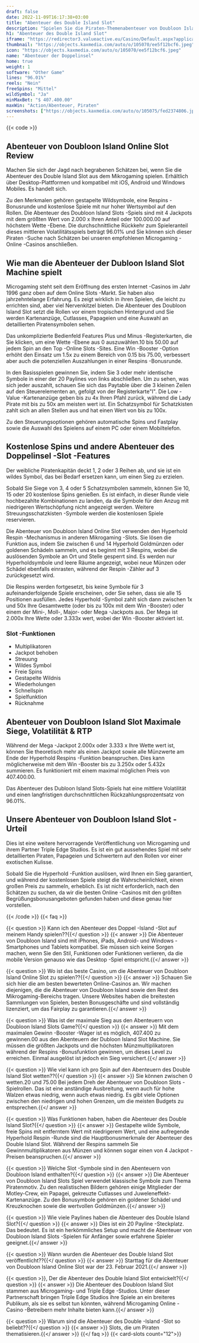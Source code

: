 ```yaml
---
draft: false
date: 2022-11-09T16:17:38+03:00
title: "Abenteuer des Double Island Slot"
description: "Spielen Sie die Piraten-Themenabenteuer von Doubloon Island Online Slot. Unser Rezension deckt das Gameplay, die Funktionen und die Beanspruchung des besten Casino -Bonus ab."
h1: "Abenteuer des Double Island Slot"
iframe: "https://redirector3.valueactive.eu/Casino/Default.aspx?applicationid=4123&serverid=1430&gameid=adventuresOfDoubloonIslandDesktop&ul=en&playmode=demo"
thumbnail: "https://objects.kaxmedia.com/auto/o/105070/ee5f12bcf6.jpeg"
icon: "https://objects.kaxmedia.com/auto/o/105070/ee5f12bcf6.jpeg"
name: "Abenteuer der Doppelinsel"
home: true
weight: 1
software: "Other Game"
lines: "96.01%"
reels: "Nein"
freeSpins: "Mittel"
wildSymbol: "Ja"
minMaxBet: "$ 407.400.00"
maxWin: "Action/Abenteuer, Piraten"
screenshots: ["https://objects.kaxmedia.com/auto/o/105075/fed2374806.jpeg"]
---
```


{{< code >}}<h2>Abenteuer von Doubloon Island Online Slot Review</h2><p>Machen Sie sich der Jagd nach begrabenen Schätzen bei, wenn Sie die Abenteuer des Double Island Slot aus dem Mikrogaming spielen. Erhältlich über Desktop-Plattformen und kompatibel mit iOS, Android und Windows Mobiles. Es handelt sich.</p><p>Zu den Merkmalen gehören gestapelte Wildsymbole, eine Respins -Bonusrunde und kostenlose Spiele mit nur hoher Wertsymbol auf den Rollen. Die Abenteuer des Doubloon Island Slots -Spiels sind mit 4 Jackpots mit dem größten Wert von 2.000 x Ihren Anteil oder 100.000.00 auf höchstem Wette -Ebene. Die durchschnittliche Rückkehr zum Spieleranteil dieses mittleren Volatilitätsspiels beträgt 96.01% und Sie können sich dieser Piraten -Suche nach Schätzen bei unseren empfohlenen Microgaming -Online -Casinos anschließen.</p><h2>Wie man die Abenteuer der Dubloon Island Slot Machine spielt</h2><p>Microgaming steht seit dem Eröffnung des ersten Internet -Casinos im Jahr 1996 ganz oben auf dem Online Slots -Markt. Sie haben also jahrzehntelange Erfahrung. Es zeigt wirklich in ihren Spielen, die leicht zu errichten sind, aber viel Nervenkitzel bieten. Die Abenteuer des Doubloon Island Slot setzt die Rollen vor einem tropischen Hintergrund und Sie werden Kartenanzüge, Cutlasses, Papageien und eine Auswahl an detaillierten Piratensymbolen sehen.</p><p>Das unkomplizierte Bedienfeld Features Plus und Minus -Registerkarten, die Sie klicken, um eine Wette -Ebene aus 0 auszuwählen.10 bis 50.00 auf jedem Spin an den Top -Online Slots -Sites. Eine Win -Booster -Option erhöht den Einsatz um 1.5x zu einem Bereich von 0.15 bis 75.00, verbessert aber auch die potenziellen Auszahlungen in einer Respins -Bonusrunde.</p><p>In den Basisspielen gewinnen Sie, indem Sie 3 oder mehr identische Symbole in einer der 20 Paylines von links abschließen. Um zu sehen, was sich jeder auszahlt, schauen Sie sich das Paytable über die 3 kleinen Zeilen auf den Steuerelementen an, gefolgt von der Registerkarte"I". Die Low -Value -Kartenanzüge geben bis zu 4x Ihren Pfahl zurück, während die Lady Pirate mit bis zu 50x am meisten wert ist. Ein Schatzsymbol für Schatzkisten zahlt sich an allen Stellen aus und hat einen Wert von bis zu 100x.</p><p>Zu den Steuerungsoptionen gehören automatische Spins und Fastplay sowie die Auswahl des Spielens auf einem PC oder einem Mobiltelefon.</p><h2>Kostenlose Spins und andere Abenteuer des Doppelinsel -Slot -Features</h2><p>Der weibliche Piratenkapitän deckt 1, 2 oder 3 Reihen ab, und sie ist ein wildes Symbol, das bei Bedarf ersetzen kann, um einen Sieg zu erzielen.</p><p>Sobald Sie Siege von 3, 4 oder 5 Schatzsymbolen sammeln, können Sie 10, 15 oder 20 kostenlose Spins genießen. Es ist einfach, in dieser Runde viele hochbezahlte Kombinationen zu landen, da die Symbole für den Anzug mit niedrigeren Wertschöpfung nicht angezeigt werden. Weitere Streuungsschatzkisten -Symbole werden die kostenlosen Spiele reservieren.</p><p>Die Abenteuer von Doubloon Island Online Slot verwenden den Hyperhold Respin -Mechanismus in anderen Mikrogaming -Slots. Sie lösen die Funktion aus, indem Sie zwischen 6 und 14 Hyperhold Goldmünzen oder goldenen Schädeln sammeln, und es beginnt mit 3 Respins, wobei die auslösenden Symbole an Ort und Stelle gesperrt sind. Es werden nur Hyperholdsymbole und leere Räume angezeigt, wobei neue Münzen oder Schädel ebenfalls einrasten, während der Respin -Zähler auf 3 zurückgesetzt wird.</p><p>Die Respins werden fortgesetzt, bis keine Symbole für 3 aufeinanderfolgende Spiele erscheinen, oder Sie sehen, dass sie alle 15 Positionen ausfüllen. Jedes Hyperhold -Symbol zahlt sich dann zwischen 1x und 50x Ihre Gesamtwette (oder bis zu 100x mit dem Win -Booster) oder einem der Mini-, Moll-, Major- oder Mega -Jackpots aus. Der Mega ist 2.000x Ihre Wette oder 3.333x wert, wobei der Win -Booster aktiviert ist.</p><h3>
Slot -Funktionen</h3><ul>
<li></span>
Multiplikatoren</li>
<li></span>
Jackpot behoben</li>
<li></span>
Streuung</li>
<li></span>
Wildes Symbol</li>
<li></span>
Freie Spins</li>
<li></span>
Gestapelte Wildnis</li>
<li></span>
Wiederholungen</li>
<li></span>
Schnellspin</li>
<li></span>
Spielfunktion</li>
<li></span>
Rücknahme</li></ul><h2>Abenteuer von Doubloon Island Slot Maximale Siege, Volatilität & RTP</h2><p>Während der Mega -Jackpot 2.000x oder 3.333 x Ihre Wette wert ist, können Sie theoretisch mehr als einen Jackpot sowie alle Münzwerte am Ende der Hyperhold Respins -Funktion beanspruchen. Dies kann möglicherweise mit dem Win -Booster bis zu 3.250x oder 5.432x summieren. Es funktioniert mit einem maximal möglichen Preis von 407.400.00.</p><p>Das Abenteuer des Dubloon Island Slots-Spiels hat eine mittlere Volatilität und einen langfristigen durchschnittlichen Rückzahlungsprozentsatz von 96.01%.</p><h2>Unsere Abenteuer von Doubloon Island Slot -Urteil</h2><p>Dies ist eine weitere hervorragende Veröffentlichung von Microgaming und ihrem Partner Triple Edge Studios. Es ist ein gut aussehendes Spiel mit sehr detaillierten Piraten, Papageien und Schwertern auf den Rollen vor einer exotischen Kulisse.</p><p>Sobald Sie die Hyperhold -Funktion auslösen, wird Ihnen ein Sieg garantiert, und während der kostenlosen Spiele steigt die Wahrscheinlichkeit, einen großen Preis zu sammeln, erheblich. Es ist nicht erforderlich, nach den Schätzen zu suchen, da wir die besten Online -Casinos mit den größten Begrüßungsbonusangeboten gefunden haben und diese genau hier vorstellen.</p>
{{< /code >}}
{{< faq >}}

{{< question >}} Kann ich den Abenteuer des Doppel -Island -Slot auf meinem Handy spielen??{{</ question >}}
{{< answer >}} Die Abenteuer von Doubloon Island sind mit iPhones, iPads, Android- und Windows -Smartphones und Tablets kompatibel. Sie müssen sich keine Sorgen machen, wenn Sie den Stil, Funktionen oder Funktionen verlieren, da die mobile Version genauso wie das Desktop -Spiel entspricht.{{</ answer >}}

{{< question >}} Wo ist das beste Casino, um die Abenteuer von Doubloon Island Online Slot zu spielen??{{</ question >}}
{{< answer >}} Schauen Sie sich hier die am besten bewerteten Online-Casinos an. Wir machen diejenigen, die die Abenteuer von Doubloon Island sowie den Rest des Mikrogaming-Bereichs tragen. Unsere Websites haben die breitesten Sammlungen von Spielen, besten Bonusgeschäfte und sind vollständig lizenziert, um das Fairplay zu garantieren.{{</ answer >}}

{{< question >}} Was ist der maximale Sieg aus den Abenteuern von Doubloon Island Slots Game?{{</ question >}}
{{< answer >}} Mit dem maximalen Gewinn -Booster -Wager ist es möglich, 407.400 zu gewinnen.00 aus den Abenteuern der Dubloon Island Slot Machine. Sie müssen die größten Jackpots und die höchsten Münzmultiplikatoren während der Respins -Bonusfunktion gewinnen, um dieses Level zu erreichen. Einmal ausgelöst ist jedoch ein Sieg versichert.{{</ answer >}}

{{< question >}} Wie viel kann ich pro Spin auf den Abenteuern des Double Island Slot wetten??{{</ question >}}
{{< answer >}} Sie können zwischen 0 wetten.20 und 75.00 Bei jedem Dreh der Abenteuer von Doubloon Slots -Spielrollen. Das ist eine anständige Ausbreitung, wenn auch für hohe Walzen etwas niedrig, wenn auch etwas niedrig. Es gibt viele Optionen zwischen den niedrigen und hohen Grenzen, um die meisten Budgets zu entsprechen.{{</ answer >}}

{{< question >}} Was Funktionen haben, haben die Abenteuer des Double Island Slot?{{</ question >}}
{{< answer >}} Gestapelte wilde Symbole, freie Spins mit entferntem Wert mit niedrigerem Wert, und eine aufregende Hyperhold Respin -Runde sind die Hauptbonusmerkmale der Abenteuer des Double Island Slot. Während der Respins sammeln Sie Gewinnmultiplikatoren aus Münzen und können sogar einen von 4 Jackpot -Preisen beanspruchen.{{</ answer >}}

{{< question >}} Welche Slot -Symbole sind in den Abenteuern von Doubloon Island enthalten?{{</ question >}}
{{< answer >}} Die Abenteuer von Doubloon Island Slots Spiel verwendet klassische Symbole zum Thema Piratenmotiv. Zu den realistischen Bildern gehören einige Mitglieder der Motley-Crew, ein Papagei, gekreuzte Cutlasses und Juweleneffekt-Kartenanzüge. Zu den Bonusymbole gehören ein goldener Schädel und Kreuzknochen sowie die wertvollen Goldmünzen.{{</ answer >}}

{{< question >}} Wie viele Paylines haben die Abenteuer des Double Island Slot?{{</ question >}}
{{< answer >}} Dies ist ein 20 Payline -Steckplatz. Das bedeutet. Es ist ein herkömmliches Setup und macht die Abenteuer von Doubloon Island Slots -Spielen für Anfänger sowie erfahrene Spieler geeignet.{{</ answer >}}

{{< question >}} Wann wurden die Abenteuer des Double Island Slot veröffentlicht??{{</ question >}}
{{< answer >}} Starttag für die Abenteuer von Doubloon Island Online Slot war der 23. Februar 2021.{{</ answer >}}

{{< question >}}, Der die Abenteuer des Double Island Slot entwickelt?{{</ question >}}
{{< answer >}} Die Abenteuer des Doubloon Island Slot stammen aus Microgaming- und Triple Edge -Studios. Unter dieser Partnerschaft bringen Triple Edge Studios ihre Spiele an ein breiteres Publikum, als sie es selbst tun könnten, während Microgaming Online -Casino -Betreibern mehr Inhalte bieten kann.{{</ answer >}}

{{< question >}} Warum sind die Abenteuer des Double -Island -Slot so beliebt??{{</ question >}}
{{< answer >}} Slots, die um Piraten thematisieren.{{</ answer >}}
{{</ faq >}}
{{< card-slots count="12">}}